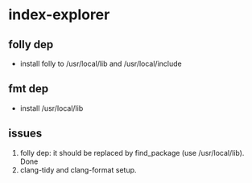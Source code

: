# index-explorer

## folly dep
- install folly to /usr/local/lib and /usr/local/include

## fmt dep
- install /usr/local/lib

## issues
1. folly dep: it should be replaced by find_package (use /usr/local/lib). Done
2. clang-tidy and clang-format setup.